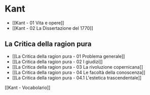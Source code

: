 # Kant
- [[Kant - 01 Vita e opere]]
- [[Kant - 02 La Dissertazione del 1770]]
## La Critica della ragion pura
- [[La Critica della ragion pura - 01 Problema generale]]
- [[La Critica della ragion pura - 02 I giudizi]]
- [[La Critica della ragion pura - 03 La rivoluzione copernicana]]
- [[La Critica della ragion pura - 04 Le facoltà della conoscenza]]
- [[La Critica della ragion pura - 04.1 L'estetica trascendentale]]

[[Kant - Vocabolario]]